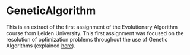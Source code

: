 # GeneticAlgorithm

This is an extract of the first assignment of the Evolutionary Algorithm course from Leiden University. This first assignment was focused on the resolution of optimization problems throughout the use of Genetic Algorithms (explained [here](./report_extract.pdf)).
